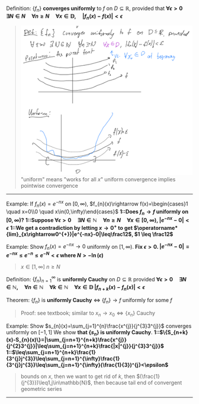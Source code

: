 Definition:
$\{f_n\}$ **converges uniformly** to $f$ on $D \subseteq \mathbb{R}$, provided that **$\forall\epsilon>0\quad\exists N\in N\quad\forall n\geq N\quad\forall x\in\mathbb{D},\quad|f_{n}(x)-f(x)|<\epsilon$**
> ![|400](z_attachments/Pasted%20image%2020250427210201.png)
> "uniform" means "works for all $x$"
> uniform convergence implies pointwise convergence

***

Example:
If $f_n(x)=e^{-nx}$ on $[0, \infty)$,
$f_{n}(x)\rightarrow f(x)=\begin{cases}1 \quad x=0\\0 \quad x\in(0,\infty)\end{cases}$
**1::Does $f_n \to f$ uniformly on $[0, \infty)$?**
**1::Suppose $\forall\epsilon>0\quad\exists N\in\mathbb{N}\quad\forall n\geq N\quad\forall x\in[0,\infty)$,  $|e^{-nx}-0|<\epsilon$**
**1::We get a contradiction by letting $x \to 0^+$ to get $\operatorname*{lim}_{x\rightarrow0^{+}}|e^{-nx}-0|\leq\frac12$, $1 \leq \frac12$**

Example:
Show $f_n(x)=e^{-nx} \to 0$ uniformly on $[1, \infty)$. 
**Fix $\epsilon > 0$. $|e^{-nx}-0|=e^{-nx}\leq e^{-n}\leq e^{-N}<\epsilon$ where $N > -\ln(\epsilon)$**
> $x \in [1, \infty]$ 
> $n \geq N$

Definition:
$\{f_n\}_{n=1}^{\infty}$ is **uniformly Cauchy** on $D \subseteq \mathbb{R}$ provided **$\forall \epsilon>0\quad\exists N\in\mathbb{N},\quad\forall n\in\mathbb{N}\quad\forall k\in\mathbb{N}\quad\forall x\in\mathbb{D}$ $|f_{n+k}(x)-f_{n}(x)|<\epsilon$**

Theorem:
$\{f_n\}$ is **uniformly Cauchy** $\iff$ $\{f_n\}\rightarrow f$ uniformly for some $f$
> Proof: see textbook; similar to $x_{n}\rightarrow x_{0}\Leftrightarrow\{x_{n}\}$ Cauchy

Example:
Show $s_{n}(x)=\sum_{j=1}^{n}\frac{x^{j}}{j^{3}3^{j}}$ converges uniformly on $[-1, 1]$
We show **that $\{s_n\}$ is uniformly Cauchy**.
**1::$\{S_{n+k}(x)-S_{n}(x)\}=|\sum_{j=n+1}^{n+k}\frac{x^{j}}{j^{2}3^{j}}|\leq\sum_{j=n+1}^{n+k}\frac{|x|^{j}}{j^{3}3^{j}}$**
**1::$\leq\sum_{j=n+1}^{n+k}\frac{1}{3^{j}j^{3}}\leq\sum_{j=n+1}^{\infty}\frac{1}{3^{j}j^{3}}\leq\sum_{j=n+1}^{\infty}(\frac{1}{3})^{j}<\epsilon$**
> bounds on $x$, then we want to get rid of $k$, then $(\frac{1}{j^{3}})\leq1,j\in\mathbb{N}$, then because tail end of convergent geometric series

***
